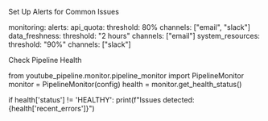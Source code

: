 Set Up Alerts for Common Issues

monitoring:
  alerts:
    api_quota:
      threshold: 80%
      channels: ["email", "slack"]
    data_freshness:
      threshold: "2 hours"
      channels: ["email"]
    system_resources:
      threshold: "90%"
      channels: ["slack"]


Check Pipeline Health

from youtube_pipeline.monitor.pipeline_monitor import PipelineMonitor
monitor = PipelineMonitor(config)
health = monitor.get_health_status()

if health['status'] != 'HEALTHY':
    print(f"Issues detected: {health['recent_errors']}")